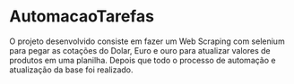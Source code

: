 # AutomacaoTarefas
O projeto desenvolvido consiste em fazer um Web Scraping com selenium para pegar as cotações do Dolar, Euro e ouro para atualizar valores de produtos em uma planilha. Depois que todo o processo de automação e atualização da base foi realizado.

